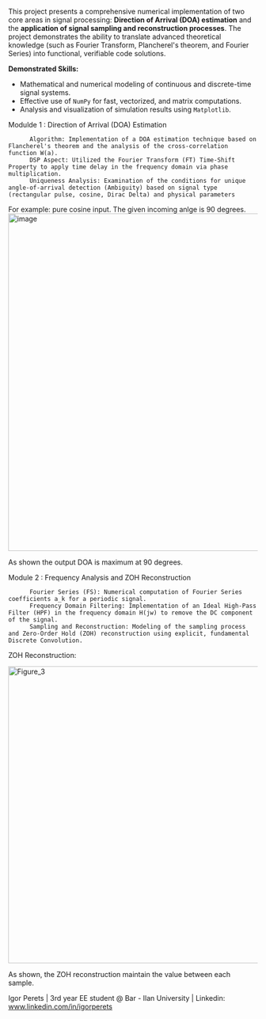 This project presents a comprehensive numerical implementation of two core areas in signal processing: **Direction of Arrival (DOA) estimation** and the **application of signal sampling and reconstruction processes**. The project demonstrates the ability to translate advanced theoretical knowledge (such as Fourier Transform, Plancherel's theorem, and Fourier Series) into functional, verifiable code solutions.

**Demonstrated Skills:**
* Mathematical and numerical modeling of continuous and discrete-time signal systems.
* Effective use of `NumPy` for fast, vectorized, and matrix computations.
* Analysis and visualization of simulation results using `Matplotlib`.

Modulde 1 : Direction of Arrival (DOA) Estimation

          Algorithm: Implementation of a DOA estimation technique based on Flancherel's theorem and the analysis of the cross-correlation function W(a).
          DSP Aspect: Utilized the Fourier Transform (FT) Time-Shift Property to apply time delay in the frequency domain via phase multiplication.
          Uniqueness Analysis: Examination of the conditions for unique angle-of-arrival detection (Ambiguity) based on signal type (rectangular pulse, cosine, Dirac Delta) and physical parameters

For example: pure cosine input.  The given incoming anlge is 90 degrees.
<img width="778" height="682" alt="image" src="https://github.com/user-attachments/assets/73860609-be92-4a61-8724-af065b76c147" />

As shown the output DOA is maximum at 90 degrees.


Module 2 : Frequency Analysis and ZOH Reconstruction

          Fourier Series (FS): Numerical computation of Fourier Series coefficients a_k for a periodic signal.
          Frequency Domain Filtering: Implementation of an Ideal High-Pass Filter (HPF) in the frequency domain H(jw) to remove the DC component of the signal.
          Sampling and Reconstruction: Modeling of the sampling process and Zero-Order Hold (ZOH) reconstruction using explicit, fundamental Discrete Convolution.
         
ZOH Reconstruction: 

 <img width="1000" height="600" alt="Figure_3" src="https://github.com/user-attachments/assets/d8810d9f-e203-4fbd-b802-5be77cc9fedf" />
 
 As shown, the ZOH reconstruction maintain the value between each sample.






Igor Perets | 3rd year EE student @ Bar - Ilan University | Linkedin: www.linkedin.com/in/igorperets


